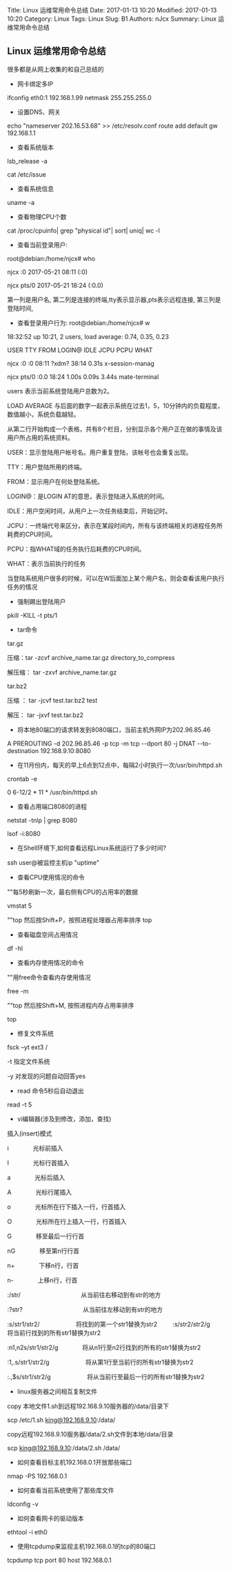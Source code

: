 Title: Linux 运维常用命令总结
Date: 2017-01-13 10:20
Modified: 2017-01-13 10:20
Category: Linux
Tags: Linux
Slug: B1
Authors: nJcx
Summary: Linux 运维常用命令总结
## Linux 运维常用命令总结

很多都是从网上收集的和自己总结的
 
- 网卡绑定多IP

ifconfig eth0:1 192.168.1.99 netmask 255.255.255.0
 
- 设置DNS、网关

echo "nameserver 202.16.53.68" >> /etc/resolv.conf
route add default gw 192.168.1.1
 
- 查看系统版本

lsb_release -a

cat /etc/issue

- 查看系统信息

uname -a

- 查看物理CPU个数

cat /proc/cpuinfo| grep "physical id"| sort| uniq| wc -l
 
 - 查看当前登录用户:
 
root@debian:/home/njcx# who

njcx     :0           2017-05-21 08:11 (:0)

njcx     pts/0        2017-05-21 18:24 (:0.0)

第一列是用户名,
第二列是连接的终端,tty表示显示器,pts表示远程连接,
第三列是登陆时间,

- 查看登录用户行为:
root@debian:/home/njcx# w

 18:32:52 up 10:21,  2 users,  load average: 0.74, 0.35, 0.23
 
USER     TTY      FROM             LOGIN@   IDLE   JCPU   PCPU WHAT

njcx     :0       :0               08:11   ?xdm?  38:14   0.31s x-session-manag

njcx     pts/0    :0.0             18:24    1.00s  0.09s  3.44s mate-terminal

users 表示当前系统登陆用户总数为2。

LOAD AVERAGE 与后面的数字一起表示系统在过去1，5，10分钟内的负载程度，数值越小，系统负载越轻。

从第二行开始构成一个表格，共有8个栏目，分别显示各个用户正在做的事情及该用户所占用的系统资料。

USER：显示登陆用户帐号名。用户重复登陆，该帐号也会重复出现。

TTY：用户登陆所用的终端。

FROM：显示用户在何处登陆系统。

LOGIN@：是LOGIN AT的意思，表示登陆进入系统的时间。

IDLE：用户空闲时间，从用户上一次任务结束后，开始记时。

JCPU：一终端代号来区分，表示在某段时间内，所有与该终端相关的进程任务所耗费的CPU时间。

PCPU：指WHAT域的任务执行后耗费的CPU时间。

WHAT：表示当前执行的任务

当登陆系统用户很多的时候，可以在W后面加上某个用户名，则会查看该用户执行任务的情况

- 强制踢出登陆用户

pkill -KILL -t pts/1
 
- tar命令

tar.gz

 压缩：tar -zcvf archive_name.tar.gz directory_to_compress
 
解压缩： tar -zxvf archive_name.tar.gz

tar.bz2

压缩  ： tar -jcvf test.tar.bz2 test

解压： tar -jxvf test.tar.bz2 
 
- 将本地80端口的请求转发到8080端口，当前主机外网IP为202.96.85.46

A PREROUTING -d 202.96.85.46 -p tcp -m tcp --dport 80 -j DNAT --to-destination 192.168.9.10:8080

- 在11月份内，每天的早上6点到12点中，每隔2小时执行一次/usr/bin/httpd.sh

crontab -e

0 6-12/2 * 11 * /usr/bin/httpd.sh
 
- 查看占用端口8080的进程

netstat -tnlp | grep 8080

lsof -i:8080
 
- 在Shell环境下,如何查看远程Linux系统运行了多少时间?

ssh user@被监控主机ip "uptime"
 
- 查看CPU使用情况的命令

""每5秒刷新一次，最右侧有CPU的占用率的数据

vmstat 5

""top 然后按Shift+P，按照进程处理器占用率排序
top

- 查看磁盘空间占用情况

df -hl
 
- 查看内存使用情况的命令

""用free命令查看内存使用情况

free -m

""top 然后按Shift+M, 按照进程内存占用率排序

top
 
- 修复文件系统

fsck –yt ext3 /

-t 指定文件系统

-y 对发现的问题自动回答yes
 
- read 命令5秒后自动退出

read -t 5
 
- vi编辑器(涉及到修改，添加，查找)

插入(insert)模式

i　　　　光标前插入

I　　　　光标行首插入

a　　　　光标后插入

A　　　　光标行尾插入

o　　　　光标所在行下插入一行，行首插入

O　　　　光标所在行上插入一行，行首插入

G　　　　移至最后一行行首

nG　　　　移至第n行行首

n+　　　　下移n行，行首

n-　　　　上移n行，行首

:/str/　　　　　　　　　　从当前往右移动到有str的地方

:?str?　　　　　　　　　　从当前往左移动到有str的地方

:s/str1/str2/　　　　　　将找到的第一个str1替换为str2　
　
:s/str2/str2/g　　　　　　将当前行找到的所有str1替换为str2

:n1,n2s/str1/str2/g　　　　将从n1行至n2行找到的所有的str1替换为str2

:1,.s/str1/str2/g　　　　　　将从第1行至当前行的所有str1替换为str2

:.,$s/str1/str2/g　　　　　　将从当前行至最后一行的所有str1替换为str2

- linux服务器之间相互复制文件

copy 本地文件1.sh到远程192.168.9.10服务器的/data/目录下

scp /etc/1.sh king@192.168.9.10:/data/
 
copy远程192.168.9.10服务器/data/2.sh文件到本地/data/目录

scp king@192.168.9.10:/data/2.sh /data/
 

- 如何查看目标主机192.168.0.1开放那些端口

nmap -PS 192.168.0.1
 

- 如何查看当前系统使用了那些库文件

ldconfig -v
 
- 如何查看网卡的驱动版本

ethtool -i eth0
 
- 使用tcpdump来监视主机192.168.0.1的tcp的80端口

tcpdump tcp port 80 host 192.168.0.1                                               
 

 

